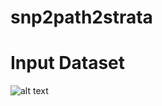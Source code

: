 # snp2path2strata

# Input Dataset

![alt text](https://github.com/ainalic/snp2path2strata/blob/master/InputDataset.png)
